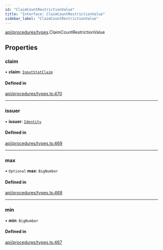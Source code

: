 ```yaml
---
id: "ClaimCountRestrictionValue"
title: "Interface: ClaimCountRestrictionValue"
sidebar_label: "ClaimCountRestrictionValue"
---
```


[api/procedures/types](../../../../../modules/API/Procedures/Types/Types.md).ClaimCountRestrictionValue

## Properties

### claim

• **claim**: [`InputStatClaim`](../../../../../modules/API/Entities/Types/Types.md#inputstatclaim)

#### Defined in

[api/procedures/types.ts:470](https://github.com/PolymeshAssociation/polymesh-sdk/blob/88db4a911/src/api/procedures/types.ts#L470)

___

### issuer

• **issuer**: [`Identity`](../../../../../classes/API/Entities/Identity/Identity.md)

#### Defined in

[api/procedures/types.ts:469](https://github.com/PolymeshAssociation/polymesh-sdk/blob/88db4a911/src/api/procedures/types.ts#L469)

___

### max

• `Optional` **max**: `BigNumber`

#### Defined in

[api/procedures/types.ts:468](https://github.com/PolymeshAssociation/polymesh-sdk/blob/88db4a911/src/api/procedures/types.ts#L468)

___

### min

• **min**: `BigNumber`

#### Defined in

[api/procedures/types.ts:467](https://github.com/PolymeshAssociation/polymesh-sdk/blob/88db4a911/src/api/procedures/types.ts#L467)
